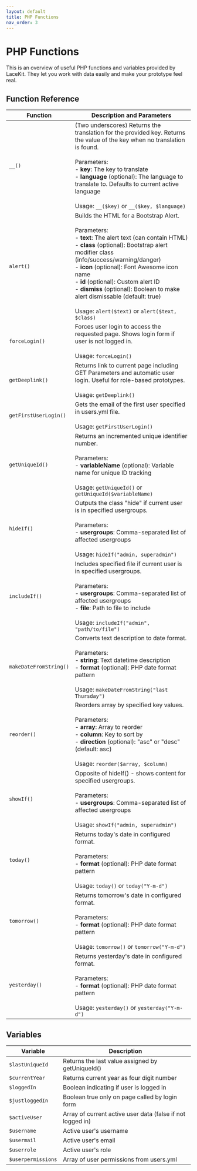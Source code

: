 ```yaml
---
layout: default
title: PHP Functions
nav_order: 3
---
```


# PHP Functions

This is an overview of useful PHP functions and variables provided by LaceKit.
They let you work with data easily and make your prototype feel real.

## Function Reference

| Function | Description and Parameters |
|----------|---------------------------|
| `__()` | (Two underscores) Returns the translation for the provided key. Returns the value of the key when no translation is found.<br><br>Parameters:<br>- **key**: The key to translate<br>- **language** (optional): The language to translate to. Defaults to current active language<br><br>Usage: `__($key)` or `__($key, $language)` |
| `alert()` | Builds the HTML for a Bootstrap Alert.<br><br>Parameters:<br>- **text**: The alert text (can contain HTML)<br>- **class** (optional): Bootstrap alert modifier class (info/success/warning/danger)<br>- **icon** (optional): Font Awesome icon name<br>- **id** (optional): Custom alert ID<br>- **dismiss** (optional): Boolean to make alert dismissable (default: true)<br><br>Usage: `alert($text)` or `alert($text, $class)` |
| `forceLogin()` | Forces user login to access the requested page. Shows login form if user is not logged in.<br><br>Usage: `forceLogin()` |
| `getDeeplink()` | Returns link to current page including GET Parameters and automatic user login. Useful for role-based prototypes.<br><br>Usage: `getDeeplink()` |
| `getFirstUserLogin()` | Gets the email of the first user specified in users.yml file.<br><br>Usage: `getFirstUserLogin()` |
| `getUniqueId()` | Returns an incremented unique identifier number.<br><br>Parameters:<br>- **variableName** (optional): Variable name for unique ID tracking<br><br>Usage: `getUniqueId()` or `getUniqueId($variableName)` |
| `hideIf()` | Outputs the class "hide" if current user is in specified usergroups.<br><br>Parameters:<br>- **usergroups**: Comma-separated list of affected usergroups<br><br>Usage: `hideIf("admin, superadmin")` |
| `includeIf()` | Includes specified file if current user is in specified usergroups.<br><br>Parameters:<br>- **usergroups**: Comma-separated list of affected usergroups<br>- **file**: Path to file to include<br><br>Usage: `includeIf("admin", "path/to/file")` |
| `makeDateFromString()` | Converts text description to date format.<br><br>Parameters:<br>- **string**: Text datetime description<br>- **format** (optional): PHP date format pattern<br><br>Usage: `makeDateFromString("last Thursday")` |
| `reorder()` | Reorders array by specified key values.<br><br>Parameters:<br>- **array**: Array to reorder<br>- **column**: Key to sort by<br>- **direction** (optional): "asc" or "desc" (default: asc)<br><br>Usage: `reorder($array, $column)` |
| `showIf()` | Opposite of hideIf() - shows content for specified usergroups.<br><br>Parameters:<br>- **usergroups**: Comma-separated list of affected usergroups<br><br>Usage: `showIf("admin, superadmin")` |
| `today()` | Returns today's date in configured format.<br><br>Parameters:<br>- **format** (optional): PHP date format pattern<br><br>Usage: `today()` or `today("Y-m-d")` |
| `tomorrow()` | Returns tomorrow's date in configured format.<br><br>Parameters:<br>- **format** (optional): PHP date format pattern<br><br>Usage: `tomorrow()` or `tomorrow("Y-m-d")` |
| `yesterday()` | Returns yesterday's date in configured format.<br><br>Parameters:<br>- **format** (optional): PHP date format pattern<br><br>Usage: `yesterday()` or `yesterday("Y-m-d")` |

## Variables

| Variable | Description |
|----------|-------------|
| `$lastUniqueId` | Returns the last value assigned by getUniqueId() |
| `$currentYear` | Returns current year as four digit number |
| `$loggedIn` | Boolean indicating if user is logged in |
| `$justloggedIn` | Boolean true only on page called by login form |
| `$activeUser` | Array of current active user data (false if not logged in) |
| `$username` | Active user's username |
| `$usermail` | Active user's email |
| `$userrole` | Active user's role |
| `$userpermissions` | Array of user permissions from users.yml | 